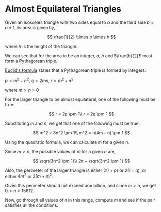 # Almost Equilateral Triangles

Given an isosceles triangle with two sides equal to $a$ and the third side $b = a \pm 1$, its area is given by,

$$
\frac{1}{2} \times b \times h
$$

where $h$ is the height of the triangle.

We can see that for the area to be an integer, $a$, $h$ and $\frac{b}{2}$ must form a Pythagorean triple.

[Euclid's formula](https://en.wikipedia.org/wiki/Pythagorean_triple#Generating_a_triple) states that a Pythagorean triple is formed by integers:

$p = m^2 - n^2,\ q = 2mn,\ r = m^2 + n^2$

where $m > n > 0$

For the larger triangle to be almost equilateral, one of the following must be true:

$$
r = 2p \pm 1\\
r = 2q \pm 1
$$

Substituting $m$ and $n$, we get that one of the following must be true:

$$
m^2 = 3n^2 \pm 1\\
m^2 = n(4m - n) \pm 1
$$

Using the quadratic formula, we can calculate $m$ for a given $n$.

Since $m > n$, the possible values of $m$ for a given $n$ are,

$$
\sqrt{3n^2 \pm 1}\\
2n + \sqrt{3n^2 \pm 1}
$$

Also, the perimeter of the larger triangle is either $2(r + p)$ or $2(r + q)$, or either $4m^2$ or $2(m + n)^2$.

Given this perimeter should not exceed one billion, and since $m \gt n$, we get $0 \lt n \lt 15812$.

Now, go through all values of $n$ in this range, compute $m$ and see if the pair satisfies all the conditions.

